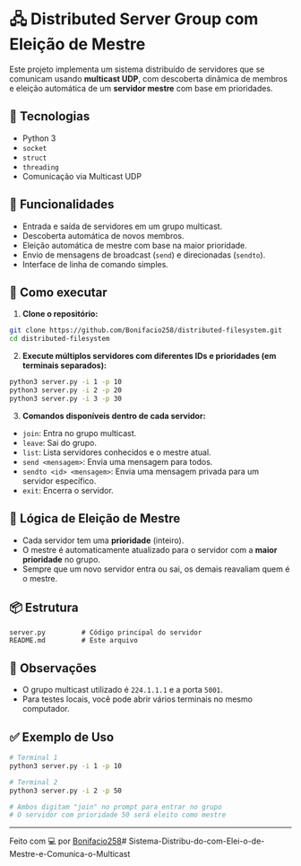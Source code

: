# 🖧 Distributed Server Group com Eleição de Mestre

Este projeto implementa um sistema distribuído de servidores que se comunicam usando **multicast UDP**, com descoberta dinâmica de membros e eleição automática de um **servidor mestre** com base em prioridades.

## 🔧 Tecnologias

- Python 3
- `socket`
- `struct`
- `threading`
- Comunicação via Multicast UDP

## 🎯 Funcionalidades

- Entrada e saída de servidores em um grupo multicast.
- Descoberta automática de novos membros.
- Eleição automática de mestre com base na maior prioridade.
- Envio de mensagens de broadcast (`send`) e direcionadas (`sendto`).
- Interface de linha de comando simples.

## 🚀 Como executar

1. **Clone o repositório:**

```bash
git clone https://github.com/Bonifacio258/distributed-filesystem.git
cd distributed-filesystem
```

2. **Execute múltiplos servidores com diferentes IDs e prioridades (em terminais separados):**

```bash
python3 server.py -i 1 -p 10
python3 server.py -i 2 -p 20
python3 server.py -i 3 -p 30
```

3. **Comandos disponíveis dentro de cada servidor:**

- `join`: Entra no grupo multicast.
- `leave`: Sai do grupo.
- `list`: Lista servidores conhecidos e o mestre atual.
- `send <mensagem>`: Envia uma mensagem para todos.
- `sendto <id> <mensagem>`: Envia uma mensagem privada para um servidor específico.
- `exit`: Encerra o servidor.

## 🧠 Lógica de Eleição de Mestre

- Cada servidor tem uma **prioridade** (inteiro).
- O mestre é automaticamente atualizado para o servidor com a **maior prioridade** no grupo.
- Sempre que um novo servidor entra ou sai, os demais reavaliam quem é o mestre.

## 📦 Estrutura

```
server.py         # Código principal do servidor
README.md         # Este arquivo
```

## 📌 Observações

- O grupo multicast utilizado é `224.1.1.1` e a porta `5001`.
- Para testes locais, você pode abrir vários terminais no mesmo computador.

## ✅ Exemplo de Uso

```bash
# Terminal 1
python3 server.py -i 1 -p 10

# Terminal 2
python3 server.py -i 2 -p 50

# Ambos digitam "join" no prompt para entrar no grupo
# O servidor com prioridade 50 será eleito como mestre
```

---

Feito com 💻 por [Bonifacio258](https://github.com/Bonifacio258)# Sistema-Distribu-do-com-Elei-o-de-Mestre-e-Comunica-o-Multicast
